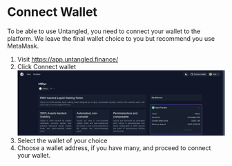 # Connect Wallet

To be able to use Untangled, you need to connect your wallet to the platform. We leave the final wallet choice to you but recommend you use MetaMask.

1. Visit https://app.untangled.finance/
2. Click Connect wallet
 ![Untangled_How it works](../img/Connect-wallet.png)
3. Select the wallet of your choice
4. Choose a wallet address, if you have many, and proceed to connect your wallet.

